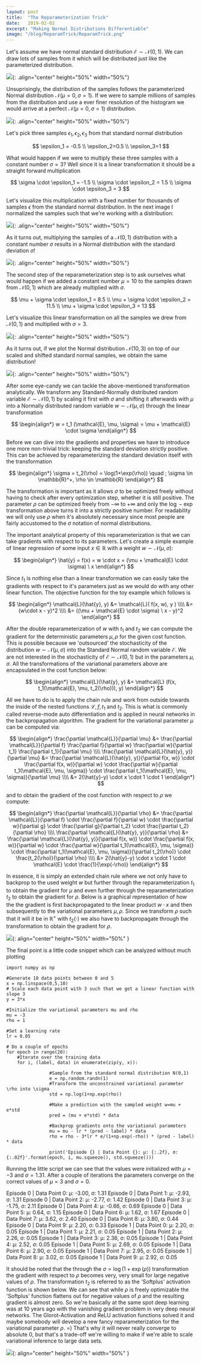 ```yaml
---
layout: post
title:  "The Reparameterization Trick"
date:   2019-02-02
excerpt: "Making Normal Distributions Differentiable"
image: "/blog/ReparamTrick/ReparamTrick.png"
---
```

<head>
<script type="text/x-mathjax-config"> MathJax.Hub.Config({ TeX: { equationNumbers: { autoNumber: "all" } } }); </script>
       <script type="text/x-mathjax-config">
         MathJax.Hub.Config({
           tex2jax: {
             inlineMath: [ ['$','$'], ["\\(","\\)"] ],
             displayMath: [['$$','$$']],
             processEscapes: true
           }
         });
       </script>
       <script src="https://cdn.mathjax.org/mathjax/latest/MathJax.js?config=TeX-AMS-MML_HTMLorMML" type="text/javascript"></script>
</head>

<!-- ## Non-Negative Matrix Factorization -->

Let's assume we have normal standard distribution $\mathcal{E} \sim \mathcal{N}(0,1)$.
We can draw lots of samples from it which will be distributed just like the parameterized distribution.

![](/blog/img/N01_0.png){: .align="center" height="50%" width="50%"}

Unsuprisingly, the distribution of the samples follows the parameterized Normal distribution $\mathcal{N}(\mu=0, \sigma=1)$.
If we were to sample millions of samples from the distribution and use a ever finer resolution of the histogram we would arrive at a perfect $\mathcal{N}(\mu=0, \sigma=1)$ distribution.

![](/blog/img/N01_1.png){: .align="center" height="50%" width="50%"}

Let's pick three samples $\epsilon_1, \epsilon_2, \epsilon_3$ from that standard normal distribution

$$
  \epsilon_1 = -0.5 \\
  \epsilon_2=0.5 \\
  \epsilon_3=1
$$

What would happen if we were to multiply these three samples with a constant number $\sigma=3$?
Well since it is a linear transformation it should be a straight forward multiplication

$$
  \sigma \cdot \epsilon_1 = -1.5 \\
  \sigma \cdot \epsilon_2 = 1.5 \\
  \sigma \cdot \epsilon_3 = 3
$$

Let's visualize this multiplication with a fixed number for thousands of samples $\epsilon$ from the standard normal distribution.
In the next image I normalized the samples such that we're working with a distribution:

![](/blog/img/N03_0.png){: .align="center" height="50%" width="50%"}

As it turns out, multiplying the samples of a $\mathcal{N}(0,1)$ distribution with a constant number $\sigma$ results in a Normal distribution with the standard deviation $\sigma$!

![](/blog/img/N03_1.png){: .align="center" height="50%" width="50%"}

The second step of the reparameterization step is to ask ourselves what would happen if we added a constant number $\mu =10$ to the samples drawn from $\mathcal{N}(0,1)$ which are already multiplied with $\sigma$.

$$
  \mu + \sigma \cdot \epsilon_1 = 8.5 \\
  \mu + \sigma \cdot \epsilon_2 = 11.5 \\
  \mu + \sigma \cdot \epsilon_3 = 13
$$

Let's visualize this linear transformation on all the samples we drew from $\mathcal{N}(0,1)$ and multiplied with $\sigma=3$.

![](/blog/img/N103_0.png){: .align="center" height="50%" width="50%"}

As it turns out, if we plot the Normal distribution $\mathcal{N}(10,3)$ on top of our scaled and shifted standard normal samples, we obtain the same distribution!

![](/blog/img/N103_1.png){: .align="center" height="50%" width="50%"}

After some eye-candy we can tackle the above-mentioned transformation analytically.
We transform any Standard-Normally distributed random variable $\mathcal{E} \sim \mathcal{N}(0,1)$ by scaling it first with $\sigma$ and shifting it afterwards with $\mu$ into a Normally distributed random variable $w \sim \mathcal{N}(\mu, \sigma)$ through the linear transformation

$$
\begin{align*}
  w = t_1 (\mathcal{E}, \mu, \sigma) = \mu + \mathcal{E} \cdot \sigma
\end{align*}
$$

Before we can dive into the gradients and properties we have to introduce one more non-trivial trick: keeping the standard deviation strictly positive.
This can be achieved by reparameterizing the standard deviation itself with the transformation

$$
\begin{align*}
  \sigma = t_2(\rho) = \log(1+\exp(\rho)) \quad ; \sigma \in \mathbb{R}^+, \rho \in \mathbb{R}
\end{align*}
$$

The transformation is important as it allows $\sigma$ to be optimized freely without having to check after every optimization step, whether it is still positive.
The parameter $\rho$ can be optimized freely from $-\infty$ to $+\infty$ and only the $\log-\exp$ transformation above turns it into a strictly positive number.
For readability we will only use $\rho$ when it's absolutely necessary since most people are fairly accustomed to the $\sigma$ notation of normal distributions.

The important analytical property of this reparameterization is that we can take gradients with respect to its parameters.
Let's create a simple example of linear regression of some input $x \in \mathbb{R}$ with a weight $w \sim \mathcal{N}(\mu,\sigma)$:

$$
\begin{align*}
  \hat{y} = f(x) = w \cdot x = (\mu + \mathcal{E} \cdot \sigma) \ x
\end{align*}
$$

Since $t_1$ is nothing else than a linear transformation we can easily take the gradients with respect to it's parameters just as we would do with any other linear function.
The objective function for the toy example which follows is

$$
\begin{align*}
  \mathcal{L}(\hat{y}, y) &= \mathcal{L}( f(x, w), y ) \\\\
  &= (w\cdot x - y)^2 \\\\
  &= ((\mu + \mathcal{E} \cdot \sigma) \ x - y)^2
\end{align*}
$$

After the double reparameterization of $w$ with $t_1$ and $t_2$ we can compute the gradient for the deterministic parameters $\mu, \rho$ for the given cost function.
This is possible because we 'outsourced' the stochasticity of the distribution $w \sim \mathcal{N}(\mu, \sigma)$ into the Standard Normal random variable $\mathcal{E}$.
We are not interested in the stochasticity of $\mathcal{E} \sim \mathcal{N}(0,1)$ but in the parameters $\mu, \sigma$.
All the transformations of the variational parameters above are encapsulated in the cost function below:

$$
\begin{align*}
  \mathcal{L}(\hat{y}, y) &= \mathcal{L} (f(x, t_1(\mathcal{E}, \mu, t_2(\rho))), y)
\end{align*}
$$

All we have to do is to apply the chain rule and work from outside towards the inside of the nested functions $\mathcal{L}, f, t_1$ and $t_2$.
This is what is commonly called reverse-mode auto differentiation and is applied in neural networks in the backpropagation algorithm.
The gradient for the variational parameter $\mu$ can be computed via:

$$
\begin{align*}
  \frac{\partial \mathcal{L}}{\partial \mu} &= \frac{\partial \mathcal{L}}{\partial f} \frac{\partial f}{\partial w} \frac{\partial w}{\partial t_1} \frac{\partial t_1}{\partial \mu} \\\\
  \frac{\partial \mathcal{L}(\hat{y}, y)}{\partial \mu} &= \frac{\partial \mathcal{L}(\hat{y}, y)}{\partial f(x, w)} \cdot \frac{\partial f(x, w)}{\partial w} \cdot \frac{\partial w}{\partial t_1(\mathcal{E}, \mu, \sigma)} \cdot \frac{\partial t_1(\mathcal{E}, \mu, \sigma)}{\partial \mu} \\\\
  &= 2(\hat{y}-y) \cdot x \cdot 1 \cdot 1
\end{align*}
$$

and to obtain the gradient of the cost function with respect to $\rho$ we compute:

$$
\begin{align*}
  \frac{\partial \mathcal{L}}{\partial \rho} &= \frac{\partial \mathcal{L}}{\partial f} \cdot \frac{\partial f}{\partial w} \cdot \frac{\partial w}{\partial g} \cdot \frac{\partial g}{\partial t_2} \cdot \frac{\partial t_2}{\partial \rho} \\\\
  \frac{\partial \mathcal{L}(\hat{y}, y)}{\partial \rho} &= \frac{\partial \mathcal{L}(\hat{y}, y)}{\partial f(x, w)} \cdot \frac{\partial f(x, w)}{\partial w} \cdot \frac{\partial w}{\partial t_1(\mathcal{E}, \mu, \sigma)} \cdot \frac{\partial t_1(\mathcal{E}, \mu, \sigma)}{\partial t_2(\rho)} \cdot \frac{t_2(\rho)}{\partial \rho} \\\\
  &= 2(\hat{y}-y) \cdot x \cdot 1 \cdot \mathcal{E} \cdot \frac{1}{\exp(-\rho)}
\end{align*}
$$

In essence, it is simply an extended chain rule where we not only have to backprop to the used weight $w$ but further through the reparameterization $t_1$ to obtain the gradient for $\mu$ and even further through the reparameterization $t_2$ to obtain the gradient for $\rho$.
Below is a graphical representation of how the the gradient is first backpropagated to the linear product $w \cdot x$ and then subsequently to the variational parameters $\mu, \rho$.
Since we transform $\rho$ such that it will it be in $\mathbb{R}^+$ with $t_2( \cdot )$ we also have to backpropagate through the transformation to obtain the gradient for $\rho$.

![](/blog/ReparamTrick/ReparamTrick.png){: align="center" height="50%" width="50%"  }

The final point is a little code snippet which can be analyzed without much plotting


    import numpy as np

    #Generate 10 data points between 0 and 5
    x = np.linspace(0,5,10)
    # Scale each data point with 3 such that we get a linear function with slope 3
    y = 3*x

    #Initialize the variational parameters mu and rho
    mu = -3
    rho = 1

    #Set a learning rate
    lr = 0.05

    # Do a couple of epochs
    for epoch in range(20):
        #Iterate over the training data
        for i, (label, data) in enumerate(zip(y, x)):

                    #Sample from the standard normal distribution N(0,1)
                    e = np.random.randn(1)
                    #Transform the unconstrained variational parameter \rho into \sigma
                    std = np.log(1+np.exp(rho))

                    #Make a prediction with the sampled weight w=mu + e*std
                    pred = (mu + e*std) * data

                    #Backprop gradients onto the variational parameters
                    mu = mu - lr * (pred - label) * data
                    rho = rho - 3*lr * e/(1+np.exp(-rho)) * (pred - label) * data

                    print('Episode {} | Data Point {}: μ: {:.2f}, σ: {:.02f}'.format(epoch, i, mu.squeeze(), std.squeeze()))

Running the little script we can see that the values were initialized with $\mu=-3$ and $\sigma=1.31$.
After a couple of iterations the parameters converge on the correct values of $\mu=3$ and $\sigma=0$.

  Episode 0 | Data Point 0: μ: -3.00, σ: 1.31
  Episode 0 | Data Point 1: μ: -2.93, σ: 1.31
  Episode 0 | Data Point 2: μ: -2.77, σ: 1.42
  Episode 0 | Data Point 3: μ: -1.75, σ: 2.11
  Episode 0 | Data Point 4: μ: -0.66, σ: 0.69
  Episode 0 | Data Point 5: μ: 0.64, σ: 1.15
  Episode 0 | Data Point 6: μ: 1.62, σ: 1.67
  Episode 0 | Data Point 7: μ: 3.62, σ: 2.40
  Episode 0 | Data Point 8: μ: 3.80, σ: 0.44
  Episode 0 | Data Point 9: μ: 2.20, σ: 0.33
  Episode 1 | Data Point 0: μ: 2.20, σ: 0.05
  Episode 1 | Data Point 1: μ: 2.21, σ: 0.05
  Episode 1 | Data Point 2: μ: 2.26, σ: 0.05
  Episode 1 | Data Point 3: μ: 2.36, σ: 0.05
  Episode 1 | Data Point 4: μ: 2.52, σ: 0.05
  Episode 1 | Data Point 5: μ: 2.69, σ: 0.05
  Episode 1 | Data Point 6: μ: 2.90, σ: 0.05
  Episode 1 | Data Point 7: μ: 2.95, σ: 0.05
  Episode 1 | Data Point 8: μ: 3.02, σ: 0.05
  Episode 1 | Data Point 9: μ: 2.92, σ: 0.05

It should be noted that the through the $\sigma = \log(1+\exp(\rho))$ transformation the gradient with respect to $\rho$ becomes very, very small for large negative values of $\rho$.
The transformation $t_2$ is referred to as the 'Softplus' activation function is shown below.
We can see that while $\rho$ is freely optimizable the 'Softplus' function flattens out for negative values of $\rho$ and the resulting gradient is almost zero.
So we're basically at the same spot deep learning was at 10 years ago with the vanishing gradient problem in very deep neural networks.
The Glorot-Activation and ReLU activation functions solved it and maybe somebody will develop a new fancy reparameterization for the variational parameter $\rho$. =)
That's why it will never really converge to absolute 0, but that's a trade-off we're willing to make if we're able to scale variational inference to large data sets.

![](/blog/ReparamTrick/Softplus.png){: align="center" height="50%" width="50%"  }
